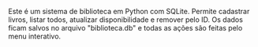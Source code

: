 Este é um sistema de biblioteca em Python com SQLite. Permite cadastrar livros, listar todos, atualizar disponibilidade e remover pelo ID. Os dados ficam salvos no arquivo "biblioteca.db" e todas as ações são feitas pelo menu interativo.
